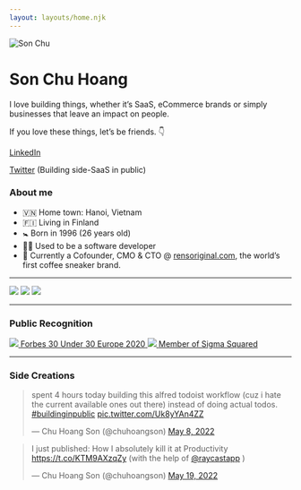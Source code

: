 ```yaml
---
layout: layouts/home.njk
---
```


<div class="illo-container">
  <img src="https://res.cloudinary.com/sonchu/image/upload/v1652991981/son_profile_pic_2_yndkwv.jpg" class="illustration rounded" style="align: right" alt="Son Chu">
</div>

# Son Chu Hoang

I love building things, whether it’s SaaS, eCommerce brands or simply businesses that leave an impact on people.

If you love these things, let’s be friends. 👇

[LinkedIn](https://www.linkedin.com/in/sonchu/)

[Twitter](https://twitter.com/chuhoangson) (Building side-SaaS in public)

<div class="my-16"></div>

### About me

- 🇻🇳 Home town: Hanoi, Vietnam
- 🇫🇮 Living in Finland
- 🚼 Born in 1996 (26 years old)
- 👨‍💻 Used to be a software developer
- 👟 Currently a Cofounder, CMO & CTO @ [rensoriginal.com](http://rensoriginal.com/), the world’s first coffee sneaker brand.

---

<div class="flex flex-col md:flex-row md:block md:columns-3 my-8 gap-4">
  <img class="rounded" src="https://res.cloudinary.com/sonchu/image/upload/c_scale,w_600/v1652992066/CleanShot_2022-05-09_at_14.29.15_2x_lnevi8.jpg" />
  <img class="rounded" src="https://res.cloudinary.com/sonchu/image/upload/c_scale,w_600/v1652992068/pic1_odaanq.png" />
  <img class="rounded" src="https://res.cloudinary.com/sonchu/image/upload/c_scale,w_600/v1652992072/pic2_e83adm.png">
</div>

---

### Public Recognition

<div class="flex flex-col md:grid md:grid-cols-2 gap-16 mb-8">
  <a href="https://www.forbes.com/profile/rens-original/" class="text-center block col-span-1 hover:drop-shadow-lg">
    <img src="https://res.cloudinary.com/sonchu/image/upload/c_scale,w_200/v1652992066/forbes30U30_ocnowm.png" class="block mx-auto"/>
    <span>Forbes 30 Under 30 Europe 2020</span>
  </a>
  <a href="https://www.sigma-squared.org" class="text-center block col-span-1 hover:drop-shadow-lg">
    <img src="https://res.cloudinary.com/sonchu/image/upload/c_scale,w_600/v1652992066/sigmasquared_ffzrqp.png"/>
    <span>Member of Sigma Squared</span>
  </a>
</div>


---


### Side Creations

<div class="grid gap-4 grid-cols-1 md:grid-cols-2">
  <div>
    <blockquote class="twitter-tweet"><p lang="en" dir="ltr">spent 4 hours today building this alfred todoist workflow (cuz i hate the current available ones out there) instead of doing actual todos. <a href="https://twitter.com/hashtag/buildinginpublic?src=hash&amp;ref_src=twsrc%5Etfw">#buildinginpublic</a> <a href="https://t.co/Uk8yYAn4ZZ">pic.twitter.com/Uk8yYAn4ZZ</a></p>&mdash; Chu Hoang Son (@chuhoangson) <a href="https://twitter.com/chuhoangson/status/1523383609658580992?ref_src=twsrc%5Etfw">May 8, 2022</a></blockquote> <script async src="https://platform.twitter.com/widgets.js" charset="utf-8"></script>
  </div>
  <div>
    <blockquote class="twitter-tweet"><p lang="en" dir="ltr">I just published: How I absolutely kill it at Productivity <a href="https://t.co/KTM9AXzqZy">https://t.co/KTM9AXzqZy</a> (with the help of <a href="https://twitter.com/raycastapp?ref_src=twsrc%5Etfw">@raycastapp</a> )</p>&mdash; Chu Hoang Son (@chuhoangson) <a href="https://twitter.com/chuhoangson/status/1527382713363091477?ref_src=twsrc%5Etfw">May 19, 2022</a></blockquote> <script async src="https://platform.twitter.com/widgets.js" charset="utf-8"></script>
  </div>
</div>

<!-- ### Posts -->

